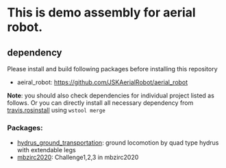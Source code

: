 # This is demo assembly for aerial robot.

## dependency
Please install and build following packages before installing this repository

- aeiral_robot: https://github.com/JSKAerialRobot/aerial_robot

**Note**: you should also check dependencies for individual project listed as follows. Or you can directly install all necessary dependency from [travis.rosinstall](travis.rosinstall) using `wstool merge`

### Packages:
- [hydrus_ground_transportation](https://github.com/JSKAerialRobot/aerial_robot_demo/tree/master/hydrus_ground_transportation): ground locomotion by quad type hydrus with extendable legs
- [mbzirc2020](https://github.com/JSKAerialRobot/aerial_robot_demo/tree/master/mbzirc2020): Challenge1,2,3 in mbzirc2020
